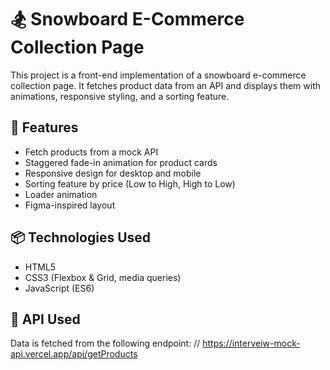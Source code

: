 # 🏂 Snowboard E-Commerce Collection Page

This project is a front-end implementation of a snowboard e-commerce collection page. It fetches product data from an API and displays them with animations, responsive styling, and a sorting feature.

## 🚀 Features

- Fetch products from a mock API
- Staggered fade-in animation for product cards
- Responsive design for desktop and mobile
- Sorting feature by price (Low to High, High to Low)
- Loader animation 
- Figma-inspired layout


## 📦 Technologies Used

- HTML5
- CSS3 (Flexbox & Grid, media queries)
- JavaScript (ES6)

## 📡 API Used

Data is fetched from the following endpoint:
// https://interveiw-mock-api.vercel.app/api/getProducts

